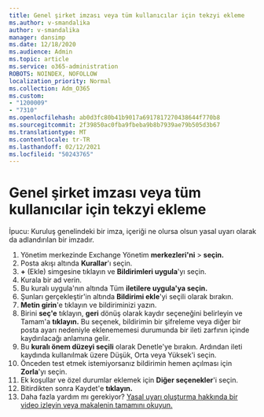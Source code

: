 ```yaml
---
title: Genel şirket imzası veya tüm kullanıcılar için tekzyi ekleme
ms.author: v-smandalika
author: v-smandalika
manager: dansimp
ms.date: 12/18/2020
ms.audience: Admin
ms.topic: article
ms.service: o365-administration
ROBOTS: NOINDEX, NOFOLLOW
localization_priority: Normal
ms.collection: Adm_O365
ms.custom:
- "1200009"
- "7310"
ms.openlocfilehash: ab0d3fc80b41b9017a6917817270438644f770b8
ms.sourcegitcommit: 2f39850ac0fba9fbeba9b8b7939ae79b505d3b67
ms.translationtype: MT
ms.contentlocale: tr-TR
ms.lasthandoff: 02/12/2021
ms.locfileid: "50243765"
---
```

# <a name="add-a-global-company-signature-or-disclaimer-for-all-users"></a>Genel şirket imzası veya tüm kullanıcılar için tekzyi ekleme

İpucu: Kuruluş genelindeki bir imza, içeriği ne olursa olsun yasal uyarı olarak da adlandırılan bir imzadır.

1. Yönetim merkezinde Exchange Yönetim **merkezleri'ni**  >  **seçin.**
2. Posta akışı altında **Kurallar**'ı seçin.
3. **+** (Ekle) simgesine tıklayın ve **Bildirimleri uygula**'yı seçin.
4. Kurala bir ad verin.
5. Bu kuralı uygula'nın altında Tüm **iletilere uygula'ya seçin.**
6. Şunları gerçekleştir'in altında **Bildirimi ekle**'yi seçili olarak bırakın.
7. **Metin girin**'e tıklayın ve bildiriminizi yazın.
8. Birini **seç'e** tıklayın, **geri** dönüş olarak kaydır seçeneğini belirleyin ve Tamam'a **tıklayın.** Bu seçenek, bildirimin bir şifreleme veya diğer bir posta ayarı nedeniyle eklenememesi durumunda bir ileti zarfının içinde kaydırılacağı anlamına gelir.
9. Bu **kuralı önem düzeyi seçili** olarak Denetle'ye bırakın. Ardından ileti kaydında kullanılmak üzere Düşük, Orta veya Yüksek'i seçin.
10. Önceden test etmek istemiyorsanız bildirimin hemen açılması için **Zorla**'yı seçin.
11. Ek koşullar ve özel durumlar eklemek için **Diğer seçenekler**'i seçin.
12. Bitirdikten sonra Kaydet'e **tıklayın.**
13. Daha fazla yardım mı gerekiyor? [Yasal uyarı oluşturma hakkında bir video izleyin veya makalenin tamamını okuyun.](https://support.office.com/article/2d75860f-c527-4352-a7f6-73eba54c0c72?wt.mc_id=Chat_GlobalSignature)